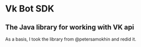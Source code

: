 # Vk Bot SDK
## The Java library for working with VK api



As a basis, I took the library from @petersamokhin and redid it.
